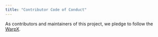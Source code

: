 ```yaml
---
title: "Contributor Code of Conduct"
---
```


As contributors and maintainers of this project,
we pledge to follow the [WarpX][coc].

[coc]: https://github.com/BLAST-WarpX/warpx/blob/development/CODE_OF_CONDUCT.rst
